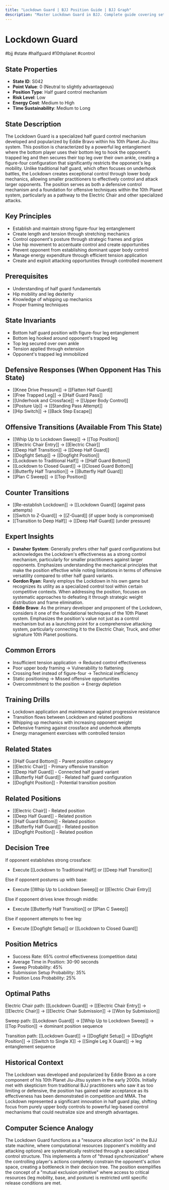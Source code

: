 ```yaml
---
title: "Lockdown Guard | BJJ Position Guide | BJJ Graph"
description: "Master Lockdown Guard in BJJ. Complete guide covering setup, control, escapes, and transitions. Success rate: 65%."
---
```




<!-- Schema Markup for SEO -->
<script type="application/ld+json">
{
  "@context": "https://schema.org",
  "@type": "HowTo",
  "name": "How to Use Lockdown Guard in BJJ",
  "description": "Complete guide to executing techniques and transitions from Lockdown Guard.",
  "step": [
    {
      "@type": "HowToStep",
      "name": "Execute Whip Up to Lockdown Sweep",
      "text": "From this position, execute Whip Up to Lockdown Sweep to transition to Top Position.",
      "position": 1
    },
    {
      "@type": "HowToStep",
      "name": "Execute Electric Chair Entry",
      "text": "From this position, execute Electric Chair Entry to transition to Electric Chair.",
      "position": 2
    },
    {
      "@type": "HowToStep",
      "name": "Execute Deep Half Transition",
      "text": "From this position, execute Deep Half Transition to transition to Deep Half Guard.",
      "position": 3
    },
    {
      "@type": "HowToStep",
      "name": "Execute Dogfight Setup",
      "text": "From this position, execute Dogfight Setup to transition to Dogfight Position.",
      "position": 4
    },
    {
      "@type": "HowToStep",
      "name": "Execute Lockdown to Traditional Half",
      "text": "From this position, execute Lockdown to Traditional Half to transition to Half Guard Bottom.",
      "position": 5
    },
    {
      "@type": "HowToStep",
      "name": "Execute Lockdown to Closed Guard",
      "text": "From this position, execute Lockdown to Closed Guard to transition to Closed Guard Bottom.",
      "position": 6
    }
  ],
  "tool": [
    "BJJ Gi or No-Gi attire",
    "Training partner",
    "Mat space"
  ],
  "totalTime": "PT5M"
}
</script>
<script type="application/ld+json">
{
  "@context": "https://schema.org",
  "@type": "BreadcrumbList",
  "itemListElement": [
    {
      "@type": "ListItem",
      "position": 1,
      "name": "Home",
      "item": "https://bjjgraph.com/"
    },
    {
      "@type": "ListItem",
      "position": 2,
      "name": "Positions",
      "item": "https://bjjgraph.com/positions/"
    },
    {
      "@type": "ListItem",
      "position": 3,
      "name": "Lockdown Guard",
      "item": "https://bjjgraph.com/positions/lockdown-guard"
    }
  ]
}
</script>



<script type="application/ld+json">
{
  "@context": "https://schema.org",
  "@type": "WebPage",
  "name": "Lockdown Guard",
  "description": "Master Lockdown Guard in BJJ. Complete guide covering setup, control, escapes, and transitions. Success rate: 65%.",
  "url": "https://bjjgraph.com/positions/lockdown-guard",
  "isPartOf": {
    "@type": "WebSite",
    "name": "BJJ Graph",
    "url": "https://bjjgraph.com"
  }
}
</script>

# Lockdown Guard
#bjj #state #halfguard #10thplanet #control

## State Properties
- **State ID**: S042
- **Point Value**: 0 (Neutral to slightly advantageous)
- **Position Type**: Half guard control mechanism
- **Risk Level**: Low
- **Energy Cost**: Medium to High
- **Time Sustainability**: Medium to Long

## State Description
The Lockdown Guard is a specialized half guard control mechanism developed and popularized by Eddie Bravo within his 10th Planet Jiu-Jitsu system. This position is characterized by a powerful leg entanglement where the bottom player uses their bottom leg to hook the opponent's trapped leg and then secures their top leg over their own ankle, creating a figure-four configuration that significantly restricts the opponent's leg mobility. Unlike traditional half guard, which often focuses on underhook battles, the Lockdown creates exceptional control through lower body mechanics, allowing smaller practitioners to effectively control and attack larger opponents. The position serves as both a defensive control mechanism and a foundation for offensive techniques within the 10th Planet system, particularly as a pathway to the Electric Chair and other specialized attacks.

## Key Principles
- Establish and maintain strong figure-four leg entanglement
- Create length and tension through stretching mechanics
- Control opponent's posture through strategic frames and grips
- Use hip movement to accentuate control and create opportunities
- Prevent opponent from establishing dominant upper body control
- Manage energy expenditure through efficient tension application
- Create and exploit attacking opportunities through controlled movement

## Prerequisites
- Understanding of half guard fundamentals
- Hip mobility and leg dexterity
- Knowledge of whipping up mechanics
- Proper framing techniques

## State Invariants
- Bottom half guard position with figure-four leg entanglement
- Bottom leg hooked around opponent's trapped leg
- Top leg secured over own ankle
- Tension applied through extension
- Opponent's trapped leg immobilized

## Defensive Responses (When Opponent Has This State)
- [[Knee Drive Pressure]] → [[Flatten Half Guard]]
- [[Free Trapped Leg]] → [[Half Guard Pass]]
- [[Underhook and Crossface]] → [[Upper Body Control]]
- [[Posture Up]] → [[Standing Pass Attempt]]
- [[Hip Switch]] → [[Back Step Escape]]

## Offensive Transitions (Available From This State)
- [[Whip Up to Lockdown Sweep]] → [[Top Position]]
- [[Electric Chair Entry]] → [[Electric Chair]]
- [[Deep Half Transition]] → [[Deep Half Guard]]
- [[Dogfight Setup]] → [[Dogfight Position]]
- [[Lockdown to Traditional Half]] → [[Half Guard Bottom]]
- [[Lockdown to Closed Guard]] → [[Closed Guard Bottom]]
- [[Butterfly Half Transition]] → [[Butterfly Half Guard]]
- [[Plan C Sweep]] → [[Top Position]]

## Counter Transitions
- [[Re-establish Lockdown]] → [[Lockdown Guard]] (against pass attempts)
- [[Switch to Z-Guard]] → [[Z-Guard]] (if upper body is compromised)
- [[Transition to Deep Half]] → [[Deep Half Guard]] (under pressure)

## Expert Insights
- **Danaher System**: Generally prefers other half guard configurations but acknowledges the Lockdown's effectiveness as a strong control mechanism, particularly for smaller practitioners against larger opponents. Emphasizes understanding the mechanical principles that make the position effective while noting limitations in terms of offensive versatility compared to other half guard variants.
- **Gordon Ryan**: Rarely employs the Lockdown in his own game but recognizes its utility as a specialized control tool within certain competitive contexts. When addressing the position, focuses on systematic approaches to defeating it through strategic weight distribution and frame elimination.
- **Eddie Bravo**: As the primary developer and proponent of the Lockdown, considers it one of the foundational techniques of the 10th Planet system. Emphasizes the position's value not just as a control mechanism but as a launching point for a comprehensive attacking system, particularly connecting it to the Electric Chair, Truck, and other signature 10th Planet positions.

## Common Errors
- Insufficient tension application → Reduced control effectiveness
- Poor upper body framing → Vulnerability to flattening
- Crossing feet instead of figure-four → Technical inefficiency
- Static positioning → Missed offensive opportunities
- Overcommitment to the position → Energy depletion

## Training Drills
- Lockdown application and maintenance against progressive resistance
- Transition flows between Lockdown and related positions
- Whipping up mechanics with increasing opponent weight
- Defensive framing against crossface and underhook attempts
- Energy management exercises with controlled tension

## Related States
- [[Half Guard Bottom]] - Parent position category
- [[Electric Chair]] - Primary offensive transition
- [[Deep Half Guard]] - Connected half guard variant
- [[Butterfly Half Guard]] - Related half guard configuration
- [[Dogfight Position]] - Potential transition position


## Related Positions

- [[Electric Chair]] - Related position
- [[Deep Half Guard]] - Related position
- [[Half Guard Bottom]] - Related position
- [[Butterfly Half Guard]] - Related position
- [[Dogfight Position]] - Related position

## Decision Tree
If opponent establishes strong crossface:
- Execute [[Lockdown to Traditional Half]] or [[Deep Half Transition]]

Else if opponent postures up with base:
- Execute [[Whip Up to Lockdown Sweep]] or [[Electric Chair Entry]]

Else if opponent drives knee through middle:
- Execute [[Butterfly Half Transition]] or [[Plan C Sweep]]

Else if opponent attempts to free leg:
- Execute [[Dogfight Setup]] or [[Lockdown to Closed Guard]]

## Position Metrics
- Success Rate: 65% control effectiveness (competition data)
- Average Time in Position: 30-90 seconds
- Sweep Probability: 45%
- Submission Setup Probability: 35%
- Position Loss Probability: 25%

## Optimal Paths
Electric Chair path:
[[Lockdown Guard]] → [[Electric Chair Entry]] → [[Electric Chair]] → [[Electric Chair Submission]] → [[Won by Submission]]

Sweep path:
[[Lockdown Guard]] → [[Whip Up to Lockdown Sweep]] → [[Top Position]] → dominant position sequence

Transition path:
[[Lockdown Guard]] → [[Dogfight Setup]] → [[Dogfight Position]] → [[Switch to Single X]] → [[Single Leg X Guard]] → leg entanglement sequence

## Historical Context
The Lockdown was developed and popularized by Eddie Bravo as a core component of his 10th Planet Jiu-Jitsu system in the early 2000s. Initially met with skepticism from traditional BJJ practitioners who saw it as too limiting or defensive, the position has gained wider acceptance as its effectiveness has been demonstrated in competition and MMA. The Lockdown represented a significant innovation in half guard play, shifting focus from purely upper body controls to powerful leg-based control mechanisms that could neutralize size and strength advantages.

## Computer Science Analogy
The Lockdown Guard functions as a "resource allocation lock" in the BJJ state machine, where computational resources (opponent's mobility and attacking options) are systematically restricted through a specialized control structure. This implements a form of "thread synchronization" where the controlling player's actions completely constrain the opponent's action space, creating a bottleneck in their decision tree. The position exemplifies the concept of a "mutual exclusion primitive" where access to critical resources (leg mobility, base, and posture) is restricted until specific release conditions are met.

